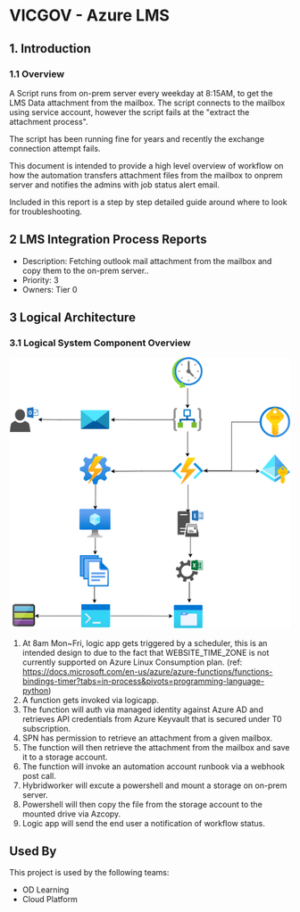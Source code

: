 # VICGOV - Azure LMS
## 1. Introduction
### 1.1	Overview

A Script runs from on-prem server every weekday at 8:15AM, to get the LMS Data attachment from the mailbox. The script connects to the mailbox using service account, however the script fails at the "extract the attachment process".

The script has been running fine for years and recently the exchange connection attempt fails.

This document is intended to provide a high level overview of workflow on how the automation transfers attachment files from the mailbox to onprem server and notifies the admins with job status alert email.

Included in this report is a step by step detailed guide around where to look for troubleshooting.

## 2 LMS Integration Process Reports
- Description: Fetching outlook mail attachment from the mailbox and copy them to the on-prem server..
- Priority: 3
- Owners: Tier 0

## 3 Logical Architecture
### 3.1	Logical System Component Overview
![Figure 1: Logical Architecture Overview](./.images/workflow.png)
1. At 8am Mon~Fri, logic app gets triggered by a scheduler, this is an intended design to due to the fact that WEBSITE_TIME_ZONE is not currently supported on Azure Linux Consumption plan. (ref: https://docs.microsoft.com/en-us/azure/azure-functions/functions-bindings-timer?tabs=in-process&pivots=programming-language-python)
1. A function gets invoked via logicapp. 
1. The function will auth via managed identity against Azure AD and retrieves API credentials from Azure Keyvault that is secured under T0 subscription.
1. SPN has permission to retrieve an attachment from a given mailbox.
1. The function will then retrieve the attachment from the mailbox and save it to a storage account.
1. The function will invoke an automation account runbook via a webhook post call.
1. Hybridworker will excute a powershell and mount a storage on on-prem server.
1. Powershell will then copy the file from the storage account to the mounted drive via Azcopy.
1. Logic app will send the end user a notification of workflow status.

## Used By

This project is used by the following teams:

- OD Learning
- Cloud Platform